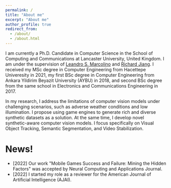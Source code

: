 ```yaml
---
permalink: /
title: "About me"
excerpt: "About me"
author_profile: true
redirect_from: 
  - /about/
  - /about.html
---
```

I am currently a Ph.D. Candidate in Computer Science in the School of Computing and Communications at Lancaster University, United Kingdom. I am under the supervision of [Leandro S. Marcolino](https://www.lancaster.ac.uk/lira/people/leandro-soriano-marcolino) and [Richard Jiang](https://www.lancaster.ac.uk/scc/about-us/people/richard-jiang). I received my MSc degree in Computer Engineering from Hacettepe Univeresity in 2021, my first BSc degree in Computer Engineering from Ankara Yildirim Beyazit University (AYBU) in 2018, and second BSc degree from the same school in Electronics and Communications Engineering in 2017.

In my research, I address the limitations of computer vision models under challenging scenarios, such as adverse weather conditions and low illumination. I propose using game engines to generate rich and diverse synthetic datasets as a solution. At the same time, I develop novel synthetic-aware computer vision models. I focus specifically on Visual Object Tracking, Semantic Segmentation, and Video Stabilization.

News!
======
* [2022] Our work "Mobile Games Success and Failure: Mining the Hidden Factors" was accepted by Neural Computing and Applications Journal.
* [2022] I started my role as a reviewer for the American Journal of Artificial Intelligence (AJAI).


